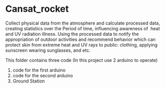 # Cansat_rocket
Collect physical data from the atmosphere and calculate processed data, creating statistics over the Period of time, influencing awareness of  heat and UV radiation illness.
Using the processed data to notify the appropriation of  outdoor  activities  and recommend behavior which can protect skin from extreme heat and UV rays 
to public: clothing, applying sunscreen wearing sunglasses, and etc.

This folder contains three code (In this project use 2 arduino to operate)
1. code for the first arduino
2. code for the second arduino 
3. Ground Station
